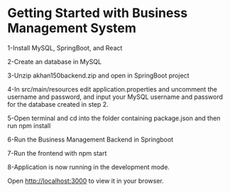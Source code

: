 # Getting Started with Business Management System
1-Install MySQL, SpringBoot, and React

2-Create an database in MySQL

3-Unzip akhan150backend.zip and open in SpringBoot project

4-In src/main/resources edit application.properties and uncomment the username and password, and input your MySQL username and password for the database created in step 2.

5-Open terminal and cd into the folder containing package.json and then run npm install

6-Run the Business Management Backend in Springboot

7-Run the frontend with npm start

8-Application is now running in the development mode.

Open [http://localhost:3000](http://localhost:3000) to view it in your browser.
